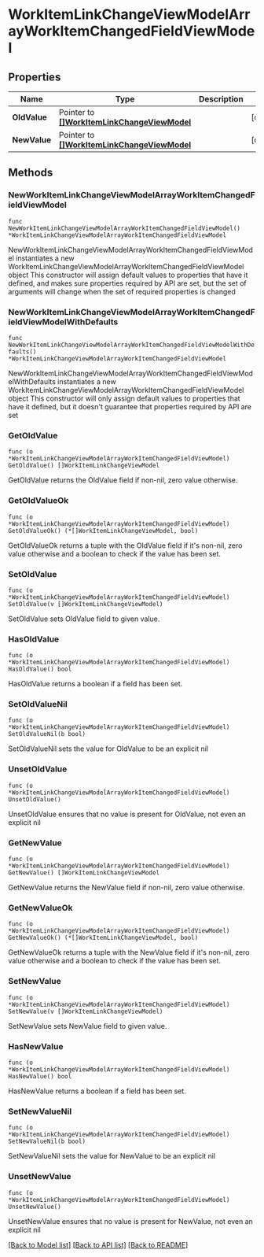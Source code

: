 # WorkItemLinkChangeViewModelArrayWorkItemChangedFieldViewModel

## Properties

Name | Type | Description | Notes
------------ | ------------- | ------------- | -------------
**OldValue** | Pointer to [**[]WorkItemLinkChangeViewModel**](WorkItemLinkChangeViewModel.md) |  | [optional] 
**NewValue** | Pointer to [**[]WorkItemLinkChangeViewModel**](WorkItemLinkChangeViewModel.md) |  | [optional] 

## Methods

### NewWorkItemLinkChangeViewModelArrayWorkItemChangedFieldViewModel

`func NewWorkItemLinkChangeViewModelArrayWorkItemChangedFieldViewModel() *WorkItemLinkChangeViewModelArrayWorkItemChangedFieldViewModel`

NewWorkItemLinkChangeViewModelArrayWorkItemChangedFieldViewModel instantiates a new WorkItemLinkChangeViewModelArrayWorkItemChangedFieldViewModel object
This constructor will assign default values to properties that have it defined,
and makes sure properties required by API are set, but the set of arguments
will change when the set of required properties is changed

### NewWorkItemLinkChangeViewModelArrayWorkItemChangedFieldViewModelWithDefaults

`func NewWorkItemLinkChangeViewModelArrayWorkItemChangedFieldViewModelWithDefaults() *WorkItemLinkChangeViewModelArrayWorkItemChangedFieldViewModel`

NewWorkItemLinkChangeViewModelArrayWorkItemChangedFieldViewModelWithDefaults instantiates a new WorkItemLinkChangeViewModelArrayWorkItemChangedFieldViewModel object
This constructor will only assign default values to properties that have it defined,
but it doesn't guarantee that properties required by API are set

### GetOldValue

`func (o *WorkItemLinkChangeViewModelArrayWorkItemChangedFieldViewModel) GetOldValue() []WorkItemLinkChangeViewModel`

GetOldValue returns the OldValue field if non-nil, zero value otherwise.

### GetOldValueOk

`func (o *WorkItemLinkChangeViewModelArrayWorkItemChangedFieldViewModel) GetOldValueOk() (*[]WorkItemLinkChangeViewModel, bool)`

GetOldValueOk returns a tuple with the OldValue field if it's non-nil, zero value otherwise
and a boolean to check if the value has been set.

### SetOldValue

`func (o *WorkItemLinkChangeViewModelArrayWorkItemChangedFieldViewModel) SetOldValue(v []WorkItemLinkChangeViewModel)`

SetOldValue sets OldValue field to given value.

### HasOldValue

`func (o *WorkItemLinkChangeViewModelArrayWorkItemChangedFieldViewModel) HasOldValue() bool`

HasOldValue returns a boolean if a field has been set.

### SetOldValueNil

`func (o *WorkItemLinkChangeViewModelArrayWorkItemChangedFieldViewModel) SetOldValueNil(b bool)`

 SetOldValueNil sets the value for OldValue to be an explicit nil

### UnsetOldValue
`func (o *WorkItemLinkChangeViewModelArrayWorkItemChangedFieldViewModel) UnsetOldValue()`

UnsetOldValue ensures that no value is present for OldValue, not even an explicit nil
### GetNewValue

`func (o *WorkItemLinkChangeViewModelArrayWorkItemChangedFieldViewModel) GetNewValue() []WorkItemLinkChangeViewModel`

GetNewValue returns the NewValue field if non-nil, zero value otherwise.

### GetNewValueOk

`func (o *WorkItemLinkChangeViewModelArrayWorkItemChangedFieldViewModel) GetNewValueOk() (*[]WorkItemLinkChangeViewModel, bool)`

GetNewValueOk returns a tuple with the NewValue field if it's non-nil, zero value otherwise
and a boolean to check if the value has been set.

### SetNewValue

`func (o *WorkItemLinkChangeViewModelArrayWorkItemChangedFieldViewModel) SetNewValue(v []WorkItemLinkChangeViewModel)`

SetNewValue sets NewValue field to given value.

### HasNewValue

`func (o *WorkItemLinkChangeViewModelArrayWorkItemChangedFieldViewModel) HasNewValue() bool`

HasNewValue returns a boolean if a field has been set.

### SetNewValueNil

`func (o *WorkItemLinkChangeViewModelArrayWorkItemChangedFieldViewModel) SetNewValueNil(b bool)`

 SetNewValueNil sets the value for NewValue to be an explicit nil

### UnsetNewValue
`func (o *WorkItemLinkChangeViewModelArrayWorkItemChangedFieldViewModel) UnsetNewValue()`

UnsetNewValue ensures that no value is present for NewValue, not even an explicit nil

[[Back to Model list]](../README.md#documentation-for-models) [[Back to API list]](../README.md#documentation-for-api-endpoints) [[Back to README]](../README.md)


